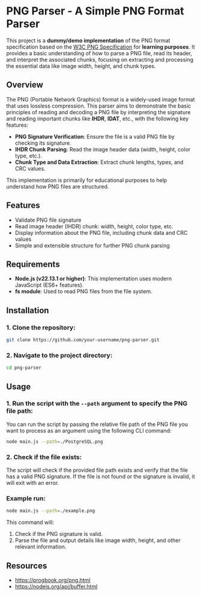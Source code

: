 # PNG Parser - A Simple PNG Format Parser

This project is a **dummy/demo implementation** of the PNG format specification based on the [W3C PNG Specification](https://www.w3.org/TR/png/) for **learning purposes**. It provides a basic understanding of how to parse a PNG file, read its header, and interpret the associated chunks, focusing on extracting and processing the essential data like image width, height, and chunk types.

## Overview

The PNG (Portable Network Graphics) format is a widely-used image format that uses lossless compression. This parser aims to demonstrate the basic principles of reading and decoding a PNG file by interpreting the signature and reading important chunks like **IHDR**, **IDAT**, etc., with the following key features:

- **PNG Signature Verification**: Ensure the file is a valid PNG file by checking its signature.
- **IHDR Chunk Parsing**: Read the image header data (width, height, color type, etc.).
- **Chunk Type and Data Extraction**: Extract chunk lengths, types, and CRC values.

This implementation is primarily for educational purposes to help understand how PNG files are structured.

## Features

- Validate PNG file signature
- Read image header (IHDR) chunk: width, height, color type, etc.
- Display information about the PNG file, including chunk data and CRC values
- Simple and extensible structure for further PNG chunk parsing

## Requirements

- **Node.js (v22.13.1 or higher)**: This implementation uses modern JavaScript (ES6+ features).
- **fs module**: Used to read PNG files from the file system.


## Installation

### 1. Clone the repository:

```bash
git clone https://github.com/your-username/png-parser.git
```

### 2. Navigate to the project directory:

```bash
cd png-parser
```

## Usage

### 1. Run the script with the `--path` argument to specify the PNG file path:

You can run the script by passing the relative file path of the PNG file you want to process as an argument using the following CLI command:

```bash
node main.js --path=./PostgreSQL.png
```

### 2. Check if the file exists:

The script will check if the provided file path exists and verify that the file has a valid PNG signature. If the file is not found or the signature is invalid, it will exit with an error.

### Example run:

```bash
node main.js --path=./example.png
```

This command will:

1. Check if the PNG signature is valid.
2. Parse the file and output details like image width, height, and other relevant information.


## Resources
- https://progbook.org/png.html
- https://nodejs.org/api/buffer.html
